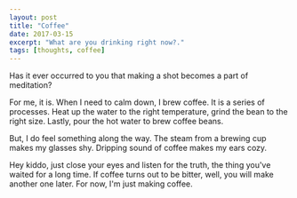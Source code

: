 ```yaml
---
layout: post
title: "Coffee"
date: 2017-03-15
excerpt: "What are you drinking right now?."
tags: [thoughts, coffee]
---
```


Has it ever occurred to you that making a shot becomes a part of meditation?

For me, it is.
When I need to calm down, I brew coffee. 
It is a series of processes.
Heat up the water to the right temperature, grind the bean to the right size. 
Lastly, pour the hot water to brew coffee beans.

But, I do feel something along the way.
The steam from a brewing cup makes my glasses shy. 
Dripping sound of coffee makes my ears cozy.

Hey kiddo, just close your eyes and listen for the truth, the thing you've waited for a long time.
If coffee turns out to be bitter, well, you will make another one later. For now, I'm just making coffee.
